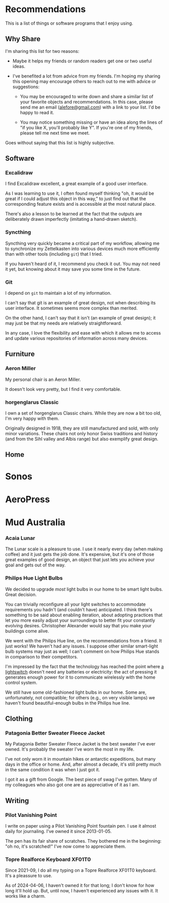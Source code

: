 # Recommendations

This is a list of things or software programs
that I enjoy using.

## Why Share

I'm sharing this list for two reasons:

* Maybe it helps my friends or random readers get one or two useful ideas.

* I've benefited a lot from advice from my friends.
  I'm hoping my sharing this opening
  may encourage others to reach out to me
  with advice or suggestions:

  * You may be encouraged to write down and share a similar list
    of your favorite objects and recommendations.
    In this case, please send me an email (alefore@gmail.com)
    with a link to your list.
    I'd be happy to read it.

  * You may notice something missing or have an idea along the lines of
    "if you like X, you'll probably like Y".
    If you're one of my friends, please tell me next time we meet.

Goes without saying that this list is highly subjective.

## Software

### Excalidraw

I find Excalidraw excellent,
a great example of a good user interface.

As I was learning to use it,
I often found myself thinking
"oh, it would be great if I could adjust this object in this way,"
to just find out that the corresponding feature exists
and is accessible at the most natural place.

There's also a lesson to be learned at the fact that
the outputs are deliberately drawn imperfectly
(imitating a hand-drawn sketch).

### Syncthing

Syncthing very quickly became a critical part of my workflow,
allowing me to synchronize my Zettelkasten into various devices
much more efficiently than with other tools (including `git`) that I tried.

If you haven't heard of it, I recommend you check it out.
You may not need it yet,
but knowing about it may save you some time in the future.

### Git

I depend on `git` to maintain a lot of my information.

I can't say that git is an example of great design,
not when describing its user interface.
It sometimes seems more complex than merited.

On the other hand, I can't say that it isn't (an example of great design);
it may just be that my needs are relatively straightforward.

In any case, I love the flexibility and ease
with which it allows me to access and update
various repositories of information
across many devices.

## Furniture

### Aeron Miller

My personal chair is an Aeron Miller.

It doesn't look very pretty,
but I find it very comfortable.

### horgenglarus Classic

I own a set of horgenglarus Classic chairs.
While they are now a bit too old,
I'm very happy with them.

Originally designed in 1918,
they are still manufactured and sold,
with only minor variations.
These chairs not only
honor Swiss traditions and history
(and from the Sihl valley and Albis range) but also
exemplify great design.

## Home

# Sonos

# AeroPress

# Mud Australia

### Acaia Lunar

The Lunar scale is a pleasure to use.
I use it nearly every day (when making coffee) and it just gets the job done.
It's expensive, but it's one of those great examples of good design,
an object that just lets you achieve your goal and gets out of the way.

### Philips Hue Light Bulbs

We decided to upgrade _most_ light bulbs in our home to be smart light bulbs.
Great decision.

You can trivially reconfigure all your light switches
to accommodate requirements you hadn't (and couldn't have) anticipated.
I think there's something to be said about enabling iteration,
about adopting practices that let you more easily adjust your surroundings
to better fit your constantly evolving desires.
Christopher Alexander would say that you make your buildings come alive.

We went with the Philips Hue line,
on the recommendations from a friend.
It just works! We haven't had any issues.
I suppose other similar smart-light bulb systems may just as well;
I can't comment on how Philips Hue stands in comparison to their competitors.

I'm impressed by the fact that the technology has reached the point
where [a lightswitch](https://www.feller.ch/de/sortiment/schalter-und-taster/funktaster)
doesn't need any batteries or electricity:
the act of pressing it generates enough power for it to communicate
wirelessly with the home control system.

We still have some old-fashioned light bulbs in our home.
Some are, unfortunately, not compatible;
for others (e.g., on very visible lamps)
we haven't found beautiful-enough bulbs in the Philips hue line.

## Clothing

### Patagonia Better Sweater Fleece Jacket

My Patagonia Better Sweater Fleece Jacket is the best sweater I've ever owned.
It's probably the sweater I've worn the most in my life.

I've not only worn it in mountain hikes or antarctic expeditions,
but many days in the office or home.
And, after almost a decade,
it's still pretty much in the same condition it was when I just got it.

I got it as a gift from Google.
The best piece of swag I've gotten.
Many of my colleagues who also got one are as appreciative of it as I am.

## Writing

### Pilot Vanishing Point

I write on paper using a Pilot Vanishing Point fountain pen.
I use it almost daily for journaling.
I've owned it since 2013-01-05.

The pen has its fair share of scratches.
They bothered me in the beginning:
"oh no, it's scratched!"
I've now come to appreciate them.

### Topre Realforce Keyboard XF01T0

Since 2021-09, I do all my typing on a Topre Realforce XF01T0 keyboard.
It's a pleassure to use.

As of 2024-04-06, I haven't owned it for that long;
I don't know for how long it'll hold up.
But, until now, I haven't experienced any issues with it.
It works like a charm.


